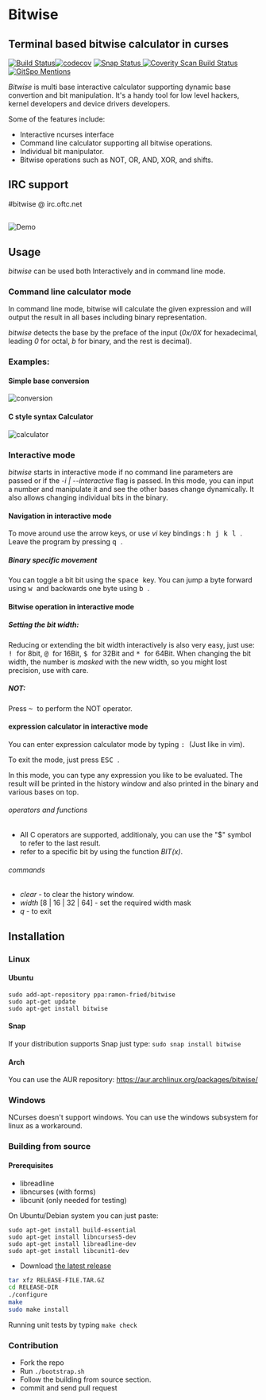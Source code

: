 # Bitwise
## Terminal based bitwise calculator in curses
[![Build Status](https://travis-ci.org/mellowcandle/bitwise.svg?branch=master)](https://travis-ci.org/mellowcandle/bitwise)[![codecov](https://codecov.io/gh/mellowcandle/bitwise/branch/master/graph/badge.svg)](https://codecov.io/gh/mellowcandle/bitwise)
[![Snap Status](https://build.snapcraft.io/badge/mellowcandle/bitwise.svg)](https://build.snapcraft.io/user/mellowcandle/bitwise)<a href="https://scan.coverity.com/projects/mellowcandle-bitwise">
  <img alt="Coverity Scan Build Status"
       src="https://img.shields.io/coverity/scan/18170.svg"/>
</a>[![GitSpo Mentions](https://gitspo.com/badges/mentions/mellowcandle/bitwise?style=flat-square)](https://gitspo.com/mentions/mellowcandle/bitwise)

_Bitwise_ is multi base interactive calculator supporting dynamic base convertion and bit manipulation.
It's a handy tool for low level hackers, kernel developers and device drivers developers.

Some of the features include:
* Interactive ncurses interface
* Command line calculator supporting all bitwise operations.
* Individual bit manipulator.
* Bitwise operations such as NOT, OR, AND, XOR, and shifts.

## IRC support
#bitwise @ irc.oftc.net

##

![Demo](https://github.com/mellowcandle/bitwise/raw/master/resources/bitwise.gif "Bitwise demo2")

## Usage
_bitwise_ can be used both Interactively and in command line mode.

### Command line calculator mode
In command line mode, bitwise will calculate the given expression and will output the result in all bases including binary representation.

_bitwise_ detects the base by the preface of the input (_0x/0X_ for hexadecimal, leading _0_ for octal, _b_ for binary, and the rest is decimal).

### Examples:


#### Simple base conversion

![conversion](https://github.com/mellowcandle/bitwise/raw/master/resources/cmdline.png "Bitwise conversion")


#### C style syntax Calculator

![calculator](https://github.com/mellowcandle/bitwise/raw/master/resources/conversion.png "Bitwise calculator")

### Interactive mode
_bitwise_ starts in interactive mode if no command line parameters are passed or if the _-i | --interactive_ flag is passed.
In this mode, you can input a number and manipulate it and see the other bases change dynamically.
It also allows changing individual bits in the binary.

#### Navigation in interactive mode
To move around use the arrow keys, or use _vi_ key bindings : <kbd> h </kbd> <kbd> j </kbd> <kbd> k </kbd> <kbd> l </kbd>.
Leave the program by pressing <kbd> q </kbd>.

##### Binary specific movement
You can toggle a bit bit using the <kbd> space </kbd> key.
You can jump a byte forward using <kbd> w </kbd> and backwards one byte using <kbd> b </kbd>. 

#### Bitwise operation in interactive mode

##### Setting the bit width:

Reducing or extending the bit width interactively is also very easy, just use:
<kbd> ! </kbd> for 8bit, <kbd> @ </kbd>  for 16Bit, <kbd> $ </kbd> for 32Bit and <kbd> * </kbd> for 64Bit.
When changing the bit width, the number is *masked* with the new width, so you might lost precision, use with care.

##### NOT:

Press <kbd> ~ </kbd> to perform the NOT operator.

#### expression calculator in interactive mode

You can enter expression calculator mode by typing <kbd> : </kbd> (Just like in vim).

To exit the mode, just press <kbd> ESC </kbd>.

In this mode, you can type any expression you like to be evaluated.
The result will be printed in the history window and also printed in the binary and various bases on top.

###### operators and functions
* All C operators are supported, additionaly, you can use the "$" symbol to refer to the last result.
* refer to a specific bit by using the function _BIT(x)_.

###### commands
* _clear_ - to clear the history window.
* _width_ [8 | 16 | 32 | 64] - set the required width mask
* _q_ - to exit

## Installation

### Linux
#### Ubuntu
```
sudo add-apt-repository ppa:ramon-fried/bitwise
sudo apt-get update
sudo apt-get install bitwise
```
#### Snap
If your distribution supports Snap just type:
`
sudo snap install bitwise
`
#### Arch
You can use the AUR repository: https://aur.archlinux.org/packages/bitwise/

### Windows
NCurses doesn't support windows. You can use the windows subsystem for linux as a workaround.

### Building from source

#### Prerequisites
* libreadline
* libncurses (with forms)
* libcunit (only needed for testing)

On Ubuntu/Debian system you can just paste:
```
sudo apt-get install build-essential
sudo apt-get install libncurses5-dev
sudo apt-get install libreadline-dev
sudo apt-get install libcunit1-dev
```

- Download [the latest release](https://github.com/mellowcandle/bitwise/releases/latest)

```sh
tar xfz RELEASE-FILE.TAR.GZ
cd RELEASE-DIR
./configure
make
sudo make install
```

Running unit tests by typing
``` make check ```

### Contribution
* Fork the repo
* Run ```./bootstrap.sh```
* Follow the building from source section.
* commit and send pull request
